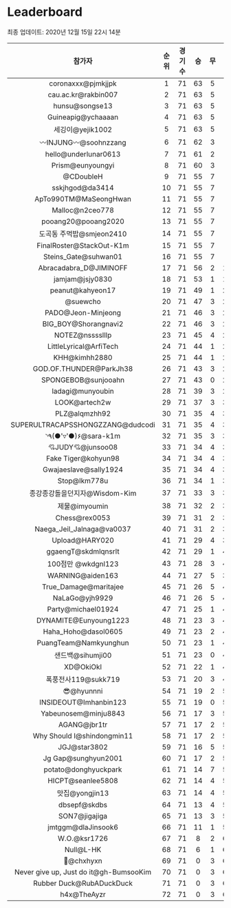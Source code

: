 # Leaderboard
최종 업데이트: 2020년 12월 15일 22시 14분




| 참가자 | 순위 | 경기수 | 승 | 무 | 패 | 승점 |
|:---:|:---:|:---:|:---:|:---:|:---:|:---:|
| coronaxxx@pjmkjjpk | 1 | 71 | 63 | 5 | 3 | 194 |
| cau.ac.kr@rakbin007 | 2 | 71 | 63 | 5 | 3 | 194 |
| hunsu@songse13 | 3 | 71 | 63 | 5 | 3 | 194 |
| Guineapig@ychaaaan | 4 | 71 | 63 | 5 | 3 | 194 |
| 세깅이@yejik1002 | 5 | 71 | 63 | 5 | 3 | 194 |
| 〰INJUNG〰@soohnzzang | 6 | 71 | 62 | 3 | 6 | 189 |
| hello@underlunar0613 | 7 | 71 | 61 | 2 | 8 | 185 |
| Prism@eunyoungyi | 8 | 71 | 60 | 3 | 8 | 183 |
| @CDoubleH | 9 | 71 | 55 | 7 | 9 | 172 |
| sskjhgod@da3414 | 10 | 71 | 55 | 7 | 9 | 172 |
| ApTo990TM@MaSeongHwan | 11 | 71 | 55 | 7 | 9 | 172 |
| Malloc@n2ceo778 | 12 | 71 | 55 | 7 | 9 | 172 |
| pooang20@pooang2020 | 13 | 71 | 55 | 7 | 9 | 172 |
| 도곡동 주먹밥@smjeon2410 | 14 | 71 | 55 | 7 | 9 | 172 |
| FinalRoster@StackOut-K1m | 15 | 71 | 55 | 7 | 9 | 172 |
| Steins_Gate@suhwan01 | 16 | 71 | 55 | 7 | 9 | 172 |
| Abracadabra_D@JIMINOFF | 17 | 71 | 56 | 2 | 13 | 170 |
| jamjam@jsjy0830 | 18 | 71 | 53 | 1 | 17 | 160 |
| peanut@kahyeon17 | 19 | 71 | 49 | 1 | 21 | 148 |
| @suewcho | 20 | 71 | 47 | 3 | 21 | 144 |
| PADO@Jeon-Minjeong | 21 | 71 | 46 | 3 | 22 | 141 |
| BIG_BOY@Shorangnavi2 | 22 | 71 | 46 | 3 | 22 | 141 |
| NOTEZ@nsssslllp | 23 | 71 | 45 | 4 | 22 | 139 |
| LittleLyrical@ArfiTech | 24 | 71 | 44 | 1 | 26 | 133 |
| KHH@kimhh2880 | 25 | 71 | 44 | 1 | 26 | 133 |
| GOD.OF.THUNDER@ParkJh38 | 26 | 71 | 43 | 3 | 25 | 132 |
| SPONGEBOB@sunjooahn | 27 | 71 | 43 | 0 | 28 | 129 |
| ladagi@munyoubin | 28 | 71 | 39 | 3 | 29 | 120 |
| LOOK@artech2w | 29 | 71 | 37 | 3 | 31 | 114 |
| PLZ@alqmzhh92 | 30 | 71 | 35 | 4 | 32 | 109 |
| SUPERULTRACAPSSHONGZZANG@dudcodi | 31 | 71 | 35 | 4 | 32 | 109 |
| ◝٩(●'▿'●)۶@sara-k1m | 32 | 71 | 35 | 3 | 33 | 108 |
| 💘JUDY💘@junsoo08 | 33 | 71 | 34 | 4 | 33 | 106 |
| Fake Tiger@kohyun98 | 34 | 71 | 34 | 4 | 33 | 106 |
| Gwajaeslave@sally1924 | 35 | 71 | 34 | 4 | 33 | 106 |
| Stop@lkm778u | 36 | 71 | 34 | 1 | 36 | 103 |
| 종강종강돌을던지자@Wisdom-Kim | 37 | 71 | 33 | 3 | 35 | 102 |
| 제물@imyoumin | 38 | 71 | 32 | 2 | 37 | 98 |
| Chess@rex0053 | 39 | 71 | 31 | 2 | 38 | 95 |
| Naega_Jeil_Jalnaga@va0037 | 40 | 71 | 31 | 2 | 38 | 95 |
| Upload@HARY020 | 41 | 71 | 29 | 4 | 38 | 91 |
| ggaengT@skdmlqnsrlt | 42 | 71 | 29 | 1 | 41 | 88 |
| 100점만 @wkdgnl123 | 43 | 71 | 28 | 3 | 40 | 87 |
| WARNING@aiden163 | 44 | 71 | 27 | 5 | 39 | 86 |
| True_Damage@maritajee | 45 | 71 | 26 | 5 | 40 | 83 |
| NaLaGo@yjh9929 | 46 | 71 | 26 | 5 | 40 | 83 |
| Party@michael01924 | 47 | 71 | 25 | 1 | 45 | 76 |
| DYNAMITE@Eunyoung1223 | 48 | 71 | 23 | 3 | 45 | 72 |
| Haha_Hoho@dasol0605 | 49 | 71 | 23 | 2 | 46 | 71 |
| PuangTeam@Namkyunghun | 50 | 71 | 23 | 1 | 47 | 70 |
| 샌드백@sihumji00 | 51 | 71 | 23 | 0 | 48 | 69 |
| XD@OkiOkl | 52 | 71 | 22 | 1 | 48 | 67 |
| 폭풍전사119@sukk719 | 53 | 71 | 20 | 3 | 48 | 63 |
| 😎@hyunnni | 54 | 71 | 19 | 2 | 50 | 59 |
| INSIDEOUT@Imhanbin123 | 55 | 71 | 19 | 0 | 52 | 57 |
| Yabeunosem@minju8843 | 56 | 71 | 17 | 3 | 51 | 54 |
| AGANG@jbr1tr | 57 | 71 | 17 | 2 | 52 | 53 |
| Why Should I@shindongmin11 | 58 | 71 | 17 | 2 | 52 | 53 |
| JGJ@star3802 | 59 | 71 | 16 | 5 | 50 | 53 |
| Jg Gap@sunghyun2001 | 60 | 71 | 17 | 2 | 52 | 53 |
| potato@donghyuckpark | 61 | 71 | 14 | 7 | 50 | 49 |
| HICPT@seanlee5808 | 62 | 71 | 14 | 4 | 53 | 46 |
| 맛집@yongjin13 | 63 | 71 | 14 | 4 | 53 | 46 |
| dbsepf@skdbs | 64 | 71 | 13 | 4 | 54 | 43 |
| SON7@jigajiga | 65 | 71 | 13 | 3 | 55 | 42 |
| jmtggm@dlaJinsook6 | 66 | 71 | 11 | 1 | 59 | 34 |
| W.O.@ksr1726 | 67 | 71 | 8 | 2 | 61 | 26 |
| Null@L-HK | 68 | 71 | 6 | 1 | 64 | 19 |
| 👑@chxhyxn | 69 | 71 | 0 | 3 | 68 | 3 |
| Never give up, Just do it@gh-BumsooKim | 70 | 71 | 0 | 3 | 68 | 3 |
| Rubber Duck@RubADuckDuck | 71 | 71 | 0 | 3 | 68 | 3 |
| h4x@TheAyzr | 72 | 71 | 0 | 3 | 68 | 3 |